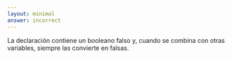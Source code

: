 ```yaml
---
layout: minimal
answer: incorrect 
---
```

<!-- 
The statement contains false boolean in it and when combined with other variables it always turns them to false as well. -->
La declaración contiene un booleano falso y, cuando se combina con otras variables, siempre las convierte en falsas.
